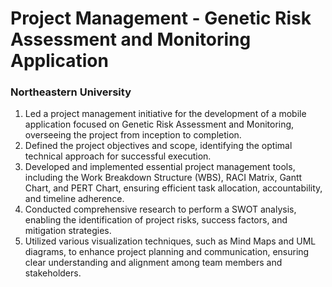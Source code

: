 # Project Management - Genetic Risk Assessment and Monitoring Application
### Northeastern University 

1. Led a project management initiative for the development of a mobile application focused on Genetic Risk Assessment and Monitoring, overseeing the project from inception to completion.
2. Defined the project objectives and scope, identifying the optimal technical approach for successful execution.
3. Developed and implemented essential project management tools, including the Work Breakdown Structure (WBS), RACI Matrix, Gantt Chart, and PERT Chart, ensuring efficient task allocation, accountability, and timeline adherence.
4. Conducted comprehensive research to perform a SWOT analysis, enabling the identification of project risks, success factors, and mitigation strategies.
5. Utilized various visualization techniques, such as Mind Maps and UML diagrams, to enhance project planning and communication, ensuring clear understanding and alignment among team members and stakeholders.

